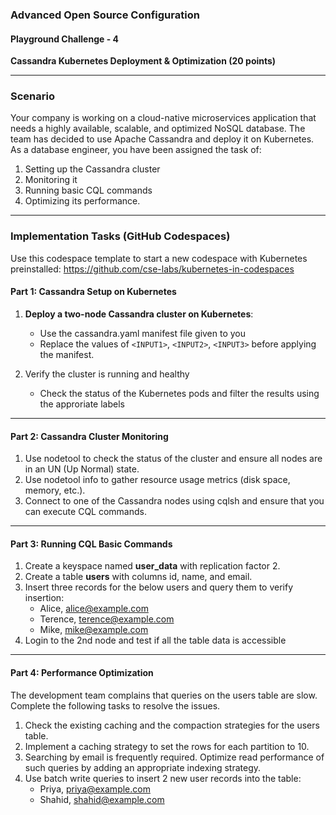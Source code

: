 ### Advanced Open Source Configuration

#### Playground Challenge - 4  
**Cassandra Kubernetes Deployment & Optimization (20 points)**

---

### Scenario
Your company is working on a cloud-native microservices application that needs a highly available, scalable, and optimized NoSQL database. The team has decided to use Apache Cassandra and deploy it on Kubernetes. As a database engineer, you have been assigned the task of:
1. Setting up the Cassandra cluster
2. Monitoring it
3. Running basic CQL commands
4. Optimizing its performance.


---

### Implementation Tasks (GitHub Codespaces)

Use this codespace template to start a new codespace with Kubernetes preinstalled:
https://github.com/cse-labs/kubernetes-in-codespaces


#### **Part 1: Cassandra Setup on Kubernetes**

1. **Deploy a two-node Cassandra cluster on Kubernetes**:
   - Use the cassandra.yaml manifest file given to you
   - Replace the values of `<INPUT1>`, `<INPUT2>`, `<INPUT3>` before applying the manifest.

2. Verify the cluster is running and healthy
   - Check the status of the Kubernetes pods and filter the results using the approriate labels

---


#### **Part 2: Cassandra Cluster Monitoring**

1. Use nodetool to check the status of the cluster and ensure all nodes are in an UN (Up Normal) state.
2. Use nodetool info to gather resource usage metrics (disk space, memory, etc.).
3. Connect to one of the Cassandra nodes using cqlsh and ensure that you can execute CQL commands.

---

#### **Part 3: Running CQL Basic Commands**

1. Create a keyspace named **user_data** with replication factor 2.
2. Create a table **users** with columns id, name, and email.
3. Insert three records for the below users and query them to verify insertion:
   - Alice, alice@example.com
   - Terence, terence@example.com
   - Mike, mike@example.com
4. Login to the 2nd node and test if all the table data is accessible


---

#### **Part 4: Performance Optimization**

The development team complains that queries on the users table are slow. Complete the following tasks to resolve the issues.
1. Check the existing caching and the compaction strategies for the users table.
2. Implement a caching strategy to set the rows for each partition to 10.
3. Searching by email is frequently required. Optimize read performance of such queries by adding an appropriate indexing strategy.
4. Use batch write queries to insert 2 new user records into the table:
   - Priya, priya@example.com
   - Shahid, shahid@example.com
